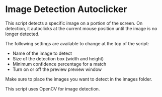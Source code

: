 # Image Detection Autoclicker

This script detects a specific image on a portion of the screen. On detection, it autoclicks at the current mouse position until the image is no longer detected.

The following settings are available to change at the top of the script:
- Name of the image to detect
- Size of the detection box (width and height)
- Minimum confidence percentage for a match
- Turn on or off the preview preview window

Make sure to place the images you want to detect in the images folder.

This script uses OpenCV for image detection.
